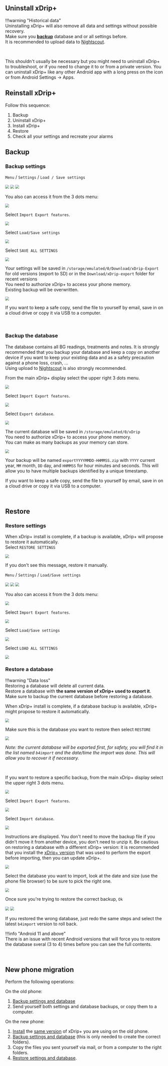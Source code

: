 ## Uninstall xDrip+

!!!warning "Historical data"  
    Uninstalling xDrip+ will also remove all data and settings without possible recovery.  
    Make sure you **[backup](#backup)** database and or all settings before.  
    It is recommended to upload data to [Nightscout](https://nightscout.github.io/).

</br>

This shouldn't usually be necessary but you might need to uninstall xDrip+ to troubleshoot, or if you need to change it to or from a private version. You can uninstall xDrip+ like any other Android app with a long press on the icon or from Android Settings -> Apps.

## Reinstall xDrip+

Follow this sequence:

1. Backup 
2. Uninstall xDrip+
3. Install xDrip+
4. Restore
5. Check all your settings and recreate your alarms



## Backup

### Backup settings

`Menu` / `Settings` / `Load / Save settings`

<img src="../../images/hamburger_menu.png" style="zoom:75%;" />

<img src="../../images/M-S.png" style="zoom:75%;" />

<img src="../../images/M-S-LSS.png" style="zoom:75%;" />

</br>

You also can access it from the 3 dots menu:

<img src="../../images/3dots_menu.png" style="zoom:75%;" />

Select `Import Export features`.

<img src="../../images/3DM.png" style="zoom:75%;" />

Select `Load/Save settings`

<img src="../../images/3DM-IE.png" style="zoom:75%;" />

</br>

Select `SAVE ALL SETTINGS`

<img src="../images/M-S-Settings.png" style="zoom:75%;" />

Your settings will be saved in `/storage/emulated/0/Download/xDrip-Export` for old versions (export to SD) or in the `Download/xDrip-export` folder for recent versions   
You need to authorize xDrip+ to access your phone memory.  
Existing backup will be overwritten.

<img src="../images/M-S-SettingsLoc.png" style="zoom:75%;" />

If you want to keep a safe copy, send the file to yourself by email, save in on a cloud drive or copy it via USB to a computer.

</br>

### Backup the database

The database contains all BG readings, treatments and notes. It is strongly recommended that you backup your database and keep a copy on another device if you want to keep your existing data and as a safety precaution against a phone loss, crash, ...  
Using upload to [Nightscout](https://nightscout.github.io/) is also strongly recommended.

From the main xDrip+ display select the upper right 3 dots menu.

<img src="../../images/3dots_menu.png" style="zoom:75%;" />

Select `Import Export features`.

<img src="../../images/3DM.png" style="zoom:75%;" />

Select `Export database`.

<img src="../../images/3DM-IE.png" style="zoom:75%;" />

</br>

The current database will be saved in `/storage/emulated/0/xDrip`  
You need to authorize xDrip+ to access your phone memory.  
You can make as many backups as your memory can store.

<img src="../images/3DM-IE-ExpDB.png" style="zoom:75%;" />

Your backup will be named `exportYYYYMMDD-HHMMSS.zip` with `YYYY` current year, `MM` month, `DD` day, and `HHMMSS` for hour minutes and seconds. This will allow you to have multiple backups identified by a unique timestamp.

If you want to keep a safe copy, send the file to yourself by email, save in on a cloud drive or copy it via USB to a computer.

</br>

## Restore

### Restore settings

When xDrip+ install is complete, if a backup is available, xDrip+ will propose to restore it automatically.   
Select `RESTORE SETTINGS`

<img src="../images/RestoreSettings.png" style="zoom:75%;" />

</br>

If you don't see this message, restore it manually.

`Menu` / `Settings` / `Load/Save settings`

<img src="../../images/hamburger_menu.png" style="zoom:75%;" />

<img src="../../images/M-S.png" style="zoom:75%;" />

<img src="../../images/M-S-LSS.png" style="zoom:75%;" />

</br>

You also can access it from the 3 dots menu:

<img src="../../images/3dots_menu.png" style="zoom:75%;" />

Select `Import Export features`.

<img src="../../images/3DM.png" style="zoom:75%;" />

Select `Load/Save settings`

<img src="../../images/3DM-IE.png" style="zoom:75%;" />

</br>

Select `LOAD ALL SETTINGS`

<img src="../images/M-S-Settings.png" style="zoom:75%;" />

</br>

### Restore a database

!!!warning "Data loss"  
    Restoring a database will delete all current data.  
    Restore a database with **the same version of xDrip+ used to export it**.  
    Make sure to backup the current database before restoring a database. 

When xDrip+ install is complete, if a database backup is available, xDrip+ might propose to restore it automatically.

<img src="../images/3DM-BR-Restore1.png" style="zoom:75%;" />

Make sure this is the database you want to restore then select `RESTORE`

<img src="../images/3DM-BR-Restore2.png" style="zoom:75%;" />

*Note: the current database will be exported first, for safety, you will find it in the list named `b4import` and the date/time the import was done. This will allow you to recover it if necessary.*

</br>

If you want to restore a specific backup, from the main xDrip+ display select the upper right 3 dots menu.

<img src="../../images/3dots_menu.png" style="zoom:75%;" />

Select `Import Export features`.

<img src="../../images/3DM.png" style="zoom:75%;" />

Select `Import database`.

<img src="../../images/3DM-IE.png" style="zoom:75%;" />

Instructions are displayed. You don't need to move the backup file if you didn't move it from another device, you don't need to unzip it. Be cautious on restoring a database with a different xDrip+ version: it is recommended that you install the [xDrip+ version](../../install/install/#verify-which-version-is-installed) that was used to perform the export before importing, then you can update xDrip+.

<img src="../images/3DM-BR-Restore.png" style="zoom:75%;" />

Select the database you want to import, look at the date and size (use the phone file browser) to be sure to pick the right one.

<img src="../images/3DM-BR-Restore4.png" style="zoom:75%;" />

Once sure you're trying to restore the correct backup, `Ok`

<img src="../images/3DM-BR-Restore7.png" style="zoom:75%;" />

<img src="../images/3DM-BR-Restore2.png" style="zoom:75%;" />

If you restored the wrong database, just redo the same steps and select the latest `b4import` version to roll back.

!!!info "Android 11 and above"  
    There is an issue with recent Android versions that will force you to restore the database sveral (3 to 4) times before you can see the full contents.

</br>

## New phone migration

Perform the following operations:

On the old phone:

1. [Backup settings and database](#backup)
2. Send yourself both settings and database backups, or copy them to a computer.

On the new phone:

1. [Install](../../install/download/#which-one-to-install) the [same version](../../install/install/#verify-which-version-is-installed) of xDrip+ you are using on the old phone.
2. [Backup settings and database](#backup) (this is only needed to create the correct folders).
3. Copy the files you sent yourself via mail, or from a computer to the right folders.
4. [Restore settings and database](#restore).  